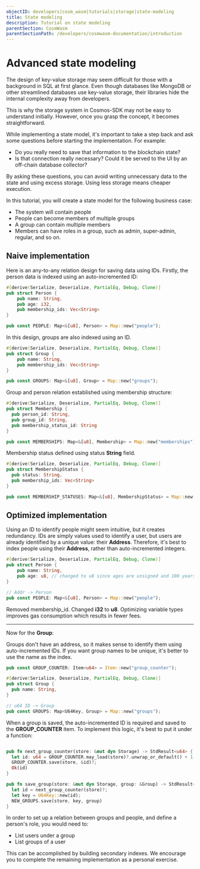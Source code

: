 ```yaml
---
objectID: developers|cosm_wasm|tutorials|storage|state-modeling
title: State modeling
description: Tutorial on state modeling
parentSection: CosmWasm
parentSectionPath: /developers/cosmwasm-documentation/introduction
---
```


# Advanced state modeling

The design of key-value storage may seem difficult for those with a background in SQL at first glance. Even though databases like MongoDB or other streamlined databases use key-value storage, their libraries hide the internal complexity away from developers.

This is why the storage system in Cosmos-SDK may not be easy to understand initially. However, once you grasp the concept, it becomes straightforward.

While implementing a state model, it's important to take a step back and ask some questions before starting the implementation. For example:

- Do you really need to save that information to the blockchain state?
- Is that connection really necessary? Could it be served to the UI by an off-chain database collector?

By asking these questions, you can avoid writing unnecessary data to the state and using excess storage. Using less storage means cheaper execution.

In this tutorial, you will create a state model for the following business case:
- The system will contain people
- People can become members of multiple groups
- A group can contain multiple members
- Members can have roles in a group, such as admin, super-admin, regular, and so on.

## Naive implementation

Here is an any-to-any relation design for saving data using IDs. Firstly, the person data is indexed using an auto-incremented ID:

```rust
#[derive(Serialize, Deserialize, PartialEq, Debug, Clone)]
pub struct Person {
    pub name: String,
    pub age: i32,
    pub membership_ids: Vec<String>
}

pub const PEOPLE: Map<&[u8], Person> = Map::new("people");
```

In this design, groups are also indexed using an ID.

```rust
#[derive(Serialize, Deserialize, PartialEq, Debug, Clone)]
pub struct Group {
    pub name: String,
    pub membership_ids: Vec<String>
}

pub const GROUPS: Map<&[u8], Group> = Map::new("groups");
```

Group and person relation established using membership structure:

```rust
#[derive(Serialize, Deserialize, PartialEq, Debug, Clone)]
pub struct Membership {
  pub person_id: String,
  pub group_id: String,
  pub membership_status_id: String
}

pub const MEMBERSHIPS: Map<&[u8], Membership> = Map::new("memberships");
```

Membership status defined using status **String** field.

```rust
#[derive(Serialize, Deserialize, PartialEq, Debug, Clone)]
pub struct MembershipStatus {
  pub status: String,
  pub membership_ids: Vec<String>
}

pub const MEMBERSHIP_STATUSES: Map<&[u8], MembershipStatus> = Map::new("membership_statuses");
```

## Optimized implementation

Using an ID to identify people might seem intuitive, but it creates redundancy. IDs are simply values used to identify a user, but users are already identified by a unique value: their **Address**. Therefore, it's best to index people using their **Address**, rather than auto-incremented integers.

```rust
#[derive(Serialize, Deserialize, PartialEq, Debug, Clone)]
pub struct Person {
    pub name: String,
    pub age: u8, // changed to u8 since ages are unsigned and 100 years max.
}

// Addr -> Person
pub const PEOPLE: Map<&[u8], Person> = Map::new("people");
```

Removed membership_id. Changed **i32** to **u8**. Optimizing variable types improves gas consumption which results in fewer fees.

---

Now for the **Group**:

Groups don't have an address, so it makes sense to identify them using auto-incremented IDs. If you want group names to be unique, it's better to use the name as the index.

```rust
pub const GROUP_COUNTER: Item<u64> = Item::new("group_counter");

#[derive(Serialize, Deserialize, PartialEq, Debug, Clone)]
pub struct Group {
  pub name: String,
}

// u64 ID -> Group
pub const GROUPS: Map<U64Key, Group> = Map::new("groups");
```

When a group is saved, the auto-incremented ID is required and saved to the **GROUP_COUNTER** item. To implement this logic, it's best to put it under a function:

```rust

pub fn next_group_counter(store: &mut dyn Storage) -> StdResult<u64> {
  let id: u64 = GROUP_COUNTER.may_load(store)?.unwrap_or_default() + 1;
  GROUP_COUNTER.save(store, &id)?;
  Ok(id)
}

pub fn save_group(store: &mut dyn Storage, group: &Group) -> StdResult<()> {
  let id = next_group_counter(store)?;
  let key = U64Key::new(id);
  NEW_GROUPS.save(store, key, group)
}
```

In order to set up a relation between groups and people, and define a person's role, you would need to:
- List users under a group
- List groups of a user

This can be accomplished by building secondary indexes. We encourage you to complete the remaining implementation as a personal exercise.



